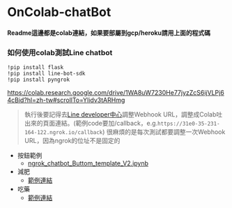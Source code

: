 # OnColab-chatBot 
#### Readme這邊都是colab連結，如果要部屬到gcp/heroku請用上面的程式碼
### 如何使用colab測試Line chatbot
```
!pip install flask
!pip install line-bot-sdk
!pip install pyngrok
```
https://colab.research.google.com/drive/1WA8uW7230He77jyzZcS6ijVLPj64cBid?hl=zh-tw#scrollTo=YIidv3tARHmg
> 執行後要記得去[Line developer中心](https://developers.line.biz/console/)調整Webhook URL，調整成Colab吐出來的頁面連結。(範例code要加/callback，e.g.`https://31e0-35-231-164-122.ngrok.io/callback`)
> 很麻煩的是每次測試都要調整一次Webhook URL，因為ngrok的位址不是固定的


- 按鈕範例
  - [ngrok_chatbot_Buttom_template_V2.ipynb](https://colab.research.google.com/drive/1N_HBu17HyQLwNsHDuEeAkS9QAOH85Ydy?usp=sharing)
- 減肥
  - [範例連結](https://colab.research.google.com/drive/1IVuyqkquDfJkwFoOtATVAXYtZS_F-Tlk?hl=zh-tw#scrollTo=mSi-0mnRRGUm)  
- 吃藥
  - [範例連結](https://colab.research.google.com/drive/1OhgmCpUblTxximffTfmRGx7Ghb6ZjOZQ?hl=zh-tw#scrollTo=Lmazs04mRIQl)
